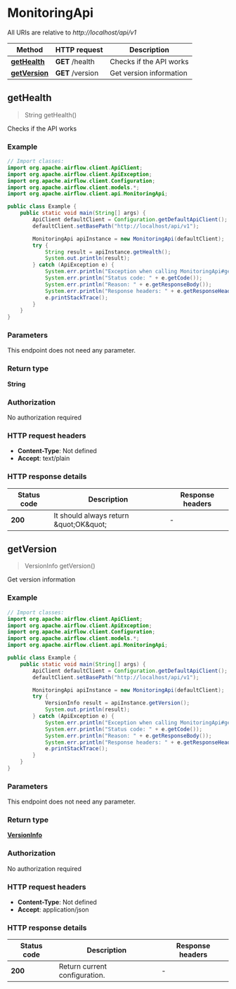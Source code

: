# MonitoringApi

All URIs are relative to *http://localhost/api/v1*

Method | HTTP request | Description
------------- | ------------- | -------------
[**getHealth**](MonitoringApi.md#getHealth) | **GET** /health | Checks if the API works
[**getVersion**](MonitoringApi.md#getVersion) | **GET** /version | Get version information



## getHealth

> String getHealth()

Checks if the API works

### Example

```java
// Import classes:
import org.apache.airflow.client.ApiClient;
import org.apache.airflow.client.ApiException;
import org.apache.airflow.client.Configuration;
import org.apache.airflow.client.models.*;
import org.apache.airflow.client.api.MonitoringApi;

public class Example {
    public static void main(String[] args) {
        ApiClient defaultClient = Configuration.getDefaultApiClient();
        defaultClient.setBasePath("http://localhost/api/v1");

        MonitoringApi apiInstance = new MonitoringApi(defaultClient);
        try {
            String result = apiInstance.getHealth();
            System.out.println(result);
        } catch (ApiException e) {
            System.err.println("Exception when calling MonitoringApi#getHealth");
            System.err.println("Status code: " + e.getCode());
            System.err.println("Reason: " + e.getResponseBody());
            System.err.println("Response headers: " + e.getResponseHeaders());
            e.printStackTrace();
        }
    }
}
```

### Parameters

This endpoint does not need any parameter.

### Return type

**String**

### Authorization

No authorization required

### HTTP request headers

- **Content-Type**: Not defined
- **Accept**: text/plain

### HTTP response details
| Status code | Description | Response headers |
|-------------|-------------|------------------|
| **200** | It should always return \&quot;OK\&quot; |  -  |


## getVersion

> VersionInfo getVersion()

Get version information

### Example

```java
// Import classes:
import org.apache.airflow.client.ApiClient;
import org.apache.airflow.client.ApiException;
import org.apache.airflow.client.Configuration;
import org.apache.airflow.client.models.*;
import org.apache.airflow.client.api.MonitoringApi;

public class Example {
    public static void main(String[] args) {
        ApiClient defaultClient = Configuration.getDefaultApiClient();
        defaultClient.setBasePath("http://localhost/api/v1");

        MonitoringApi apiInstance = new MonitoringApi(defaultClient);
        try {
            VersionInfo result = apiInstance.getVersion();
            System.out.println(result);
        } catch (ApiException e) {
            System.err.println("Exception when calling MonitoringApi#getVersion");
            System.err.println("Status code: " + e.getCode());
            System.err.println("Reason: " + e.getResponseBody());
            System.err.println("Response headers: " + e.getResponseHeaders());
            e.printStackTrace();
        }
    }
}
```

### Parameters

This endpoint does not need any parameter.

### Return type

[**VersionInfo**](VersionInfo.md)

### Authorization

No authorization required

### HTTP request headers

- **Content-Type**: Not defined
- **Accept**: application/json

### HTTP response details
| Status code | Description | Response headers |
|-------------|-------------|------------------|
| **200** | Return current configuration. |  -  |

